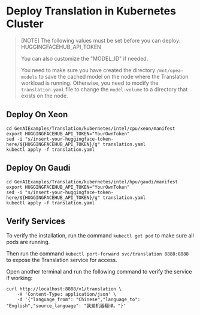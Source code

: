 # Deploy Translation in Kubernetes Cluster

> [NOTE]
> The following values must be set before you can deploy:
> HUGGINGFACEHUB_API_TOKEN
>
> You can also customize the "MODEL_ID" if needed.
>
> You need to make sure you have created the directory `/mnt/opea-models` to save the cached model on the node where the Translation workload is running. Otherwise, you need to modify the `translation.yaml` file to change the `model-volume` to a directory that exists on the node.

## Deploy On Xeon

```
cd GenAIExamples/Translation/kubernetes/intel/cpu/xeon/manifest
export HUGGINGFACEHUB_API_TOKEN="YourOwnToken"
sed -i "s/insert-your-huggingface-token-here/${HUGGINGFACEHUB_API_TOKEN}/g" translation.yaml
kubectl apply -f translation.yaml
```

## Deploy On Gaudi

```
cd GenAIExamples/Translation/kubernetes/intel/hpu/gaudi/manifest
export HUGGINGFACEHUB_API_TOKEN="YourOwnToken"
sed -i "s/insert-your-huggingface-token-here/${HUGGINGFACEHUB_API_TOKEN}/g" translation.yaml
kubectl apply -f translation.yaml
```

## Verify Services

To verify the installation, run the command `kubectl get pod` to make sure all pods are running.

Then run the command `kubectl port-forward svc/translation 8888:8888` to expose the Translation service for access.

Open another terminal and run the following command to verify the service if working:

```console
curl http://localhost:8888/v1/translation \
    -H 'Content-Type: application/json' \
    -d '{"language_from": "Chinese","language_to": "English","source_language": "我爱机器翻译。"}'
```

